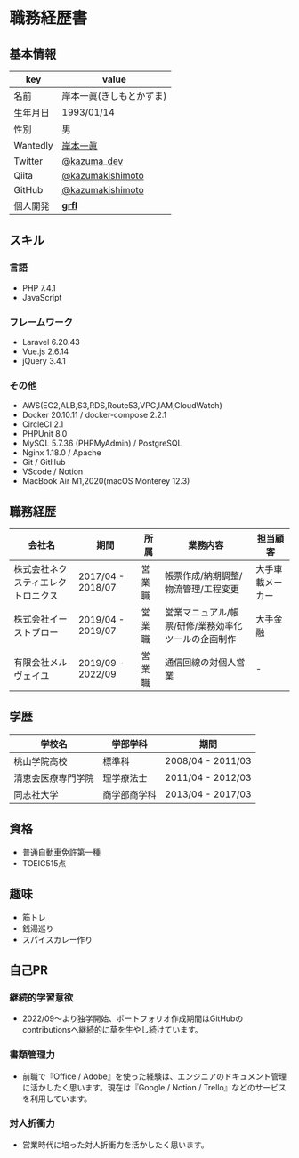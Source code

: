 # **職務経歴書**
## **基本情報**
|key|value|
|---|-----|
|名前|岸本一眞(きしもとかずま)|
|生年月日|1993/01/14|
|性別|男|
|Wantedly|[岸本一眞](https://www.wantedly.com/id/kazumakishimoto)|
|Twitter|[@kazuma_dev](https://twitter.com/kazuma_dev)|
|Qiita|[@kazumakishimoto](https://qiita.com/kazumakishimoto)|
|GitHub|[@kazumakishimoto](https://github.com/kazumakishimoto)|
|個人開発|[**grfl**](https://grfl.herokuapp.com/)|

## **スキル**
### **言語**
- PHP 7.4.1
- JavaScript

### **フレームワーク**
- Laravel 6.20.43
- Vue.js 2.6.14
- jQuery 3.4.1

### **その他**
- AWS(EC2,ALB,S3,RDS,Route53,VPC,IAM,CloudWatch)
- Docker 20.10.11 / docker-compose 2.2.1
- CircleCI 2.1
- PHPUnit	8.0
- MySQL 5.7.36 (PHPMyAdmin) / PostgreSQL
- Nginx 1.18.0 / Apache
- Git	/ GitHub
- VScode / Notion
- MacBook Air	M1,2020(macOS	Monterey 12.3)
<div style="page-break-before:always"></div>

## **職務経歴**
|会社名|期間|所属|業務内容|担当顧客|
|---|-----|-----|-----|-----|
|株式会社ネクスティエレクトロニクス|2017/04 - 2018/07|営業職|帳票作成/納期調整/物流管理/工程変更|大手車載メーカー|
|株式会社イーストブロー|2019/04 - 2019/07|営業職|営業マニュアル/帳票/研修/業務効率化ツールの企画制作|大手金融|
|有限会社メルヴェイユ|2019/09 - 2022/09|営業職|通信回線の対個人営業| - |

## **学歴**
|学校名|学部学科|期間|
|---|-----|-----|
|桃山学院高校|標準科|2008/04 - 2011/03|
|清恵会医療専門学院|理学療法士|2011/04 - 2012/03|
|同志社大学|商学部商学科|2013/04 - 2017/03|

## **資格**
- 普通自動車免許第一種
- TOEIC515点

## **趣味**
- 筋トレ
- 銭湯巡り
- スパイスカレー作り
<div style="page-break-before:always"></div>

## **自己PR**
### **継続的学習意欲**
- 2022/09〜より独学開始、ポートフォリオ作成期間はGitHubのcontributionsへ継続的に草を生やし続けています。

### **書類管理力**
- 前職で『Office / Adobe』を使った経験は、エンジニアのドキュメント管理に活かしたく思います。現在は『Google / Notion / Trello』などのサービスを利用しています。

### **対人折衝力**
- 営業時代に培った対人折衝力を活かしたく思います。
